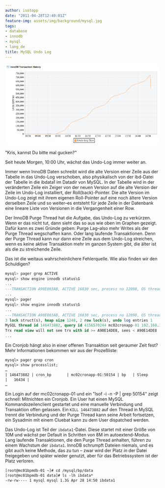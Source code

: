 ```yaml
---
author: isotopp
date: "2011-04-28T12:40:01Z"
feature-img: assets/img/background/mysql.jpg
tags:
- database
- innodb
- mysql
- lang_de
title: MySQL Undo Log
---
```


![](/uploads/undo_log_stats.png)

"Kris, kannst Du bitte mal gucken?"

Seit heute Morgen, 10:00 Uhr, wächst das Undo-Log immer weiter an.

Immer wenn InnoDB Daten schreibt wird die alte Version einer Zeile aus der Tabelle in das Undo-Log verschoben, 
also physikalisch von der ibd-Datei der Tabelle in die ibdata1 im Datadir von MySQL.
In der Tabelle wird in der veränderten Zeile ein Zeiger von der neuen Version auf die alte Version der Zeile
im Undo-Log installiert, der Roll(back)-Pointer. 
Die alte Version im Undo-Log zeigt mit ihrem eigenen Roll-Pointer auf eine noch ältere Version derselben Zeile 
und so weiter–es entsteht für jede Zeile in der Datenbank 
eine lineare Liste von Versionen in die Vergangenheit einer Row.

Der InnoDB Purge Thread hat die Aufgabe, das Undo-Log zu verkürzen. 
Wenn er das nicht tut, dann sieht das so aus wie oben im Graphen gezeigt.
Dafür kann es zwei Gründe geben: Purge Lag–also mehr Writes als der Purge Thread wegschaffen kann.
Oder lang laufende Transaktionen. 
Denn der Purge Thread kann nur dann eine Zeile aus dem Undo-Log streichen, 
wenn es keine aktive Transaktion mehr im ganzen System gibt, die älter ist als die zu streichende Zeile.

Das ist die weitaus wahrscheinlichere Fehlerquelle. 
Wie also finden wir den Schuldigen?


```sql
mysql> pager grep ACTIVE
mysql> show engine innodb status\G
...
---TRANSACTION A90E003AB, ACTIVE 16830 sec, process no 12098, OS thread id 1749563712
...
mysql> pager
mysql> show engine innodb status\G
...
---TRANSACTION A90E003AB, ACTIVE 16830 sec, process no 12098, OS thread id 1749563712
3 lock struct(s), heap size 1248, 2 row lock(s), undo log entries 1
MySQL thread id 146473882, query id 4156570244 mc02cronapp-01 192.168.1.10 cron_bp
Trx read view will not see trx with id >= A90E14DE8, sees < A90E14DE8
...
```

Ein Cronjob hängt also in einer offenen Transaktion seit geraumer Zeit fest?
Mehr Informationen bekommen wir aus der Prozeßliste:

```console
mysql> pager grep cron
mysql> show processlist;
…
| 146473882 | cron_bp       | mc02cronapp-01:50154 | bp   | Sleep       |   16434 |
…
```

Ein Login auf der mc02cronapp-01 und ein "lsof -i -n -P | grep 50154" zeigt schnell:
Mitnichten ein Cronjob. 
Ein User hat einen MySQL Kommandozeilenclient gestartet und eine manuelle Verbindung und Transaktion offen gelassen.
Ein `KILL 146473882` auf den Thread in MySQL trennt die Verbindung und der Purge Thread kann seine Arbeit fortsetzen,
ein Sysadmin mit einem Cluebat kann zu dem User dispatched werden.

Das Undo-Log ist Teil der `ibdata1`-Datei.
Diese startet mit einer Größe von 10M und wächst per Default in Schritten von 8M im autoextend-Modus.
Lang laufende Transaktionen, die den Purge Thread anhalten, führen zu einem Wachstum der `ibdata1`.
InnoDB schrumpft Dateien niemals, und es gibt auch keine Methode, das zu tun – 
zwar wird der Platz _in_ der Datei freigegeben und später wieder genutzt,
aber für das Betriebssystem ist der Platz verloren.

```console
[root@mc01bpmdb-01 ~]# cd /mysql/bp/data
[root@mc01bpmdb-01 data]# ls -lh ibdata*
-rw-rw---- 1 mysql mysql 1.3G Apr 28 14:50 ibdata1
```
